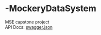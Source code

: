 # -MockeryDataSystem
MSE capstone project <br/>
API Docs: [swagger.json](public/swagger/swagger.json)
